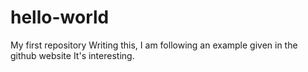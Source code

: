 # hello-world
My first repository
Writing this, I am following an example given in the github website
It's interesting.
